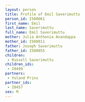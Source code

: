 ```yaml
---
layout: person
title: Profile of Emil Saverimuttu
person_id: I500061
first_name: Emil
last_name: Saverimuttu
full_name: Emil Saverimuttu
mother: Julia Anthonia Anandappa
mother_id: I500011
father: Joseph Saverimuttu
father_id: I500055
children:
 - Russell Saverimuttu
children_ids:
 - I0499
partners:
 - Yoland Prins
partner_ids:
 - I0457
sex: M
---
```


